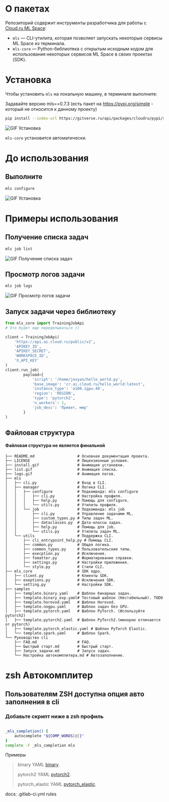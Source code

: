 # О пакетах

Репозиторий содержит инструменты разработчика для работы с [Cloud.ru ML Space](https://cloud.ru/docs/aicloud/mlspace/index.html):
- `mls` — CLI-утилита, которая позволяет запускать некоторые сервисы ML Space из терминала.
- `mls-core` — Python-библиотека с открытым исходным кодом для использования некоторых сервисов ML Space в своих проектах (SDK).

# Установка

Чтобы установить `mls` на локальную машину, в терминале выполните:

Задавайте версию mls==0.7.3 (есть пакет на https://pypi.org/simple - который не относится к данному проекту)
```bash
pip install --index-url https://gitverse.ru/api/packages/cloudru/pypi/simple/ --extra-index-url https://pypi.org/simple --trusted-host gitverse.ru mls==0.7.3
```
![GIF Установка](https://github.com/cloud-ru/ml-cli/blob/feature/add-to-pypi/install.gif)

`mls-core` установится автоматически.

# До использования 

## Выполните 

```bash
mls configure
```
![GIF Установка](https://github.com/cloud-ru/ml-cli/blob/feature/add-to-pypi/%D0%A1%D0%BF%D1%80%D0%B0%D0%B2%D0%BE%D1%87%D0%BD%D0%B8%D0%BA%20CLI/static/QS6.png)

# Примеры использования

## Получение списка задач

```Bash
mls job list
```
![GIF Получение списка задач](https://github.com/cloud-ru/ml-cli/blob/feature/add-to-pypi/list.gif)

## Просмотр логов задачи

```Bash
mls job logs
```
![GIF Просмотр логов задачи](https://github.com/cloud-ru/ml-cli/blob/feature/add-to-pypi/logs.gif)

## Запуск задачи через библиотеку

```python
from mls_core import TrainingJobApi
# Это будет еще переделываться ()

client = TrainingJobApi(
    'https://api.ai.cloud.ru/public/v2',
    'APIKEY_ID',
    'APIKEY_SECRET',
    'WORKSPACE_ID',
    'X_API_KEY'
)
client.run_job(
        payload={
            'script': '/home/jovyan/hello_world.py',
            'base_image': 'cr.ai.cloud.ru/hello_world:latest',
            'instance_type': 'a100.1gpu.40',
            'region': 'REGION',
            'type': 'pytorch2',
            'n_workers': 1,
            'job_desc': 'Привет, мир'
        }
)
```
## Файловая структура 
####  Файловая структура не является финальной

```
├── README.md                   # Основная документация проекта.
├── LICENSE                     # Лицензионные условия.
├── install.gif                 # Анимация установки.
├── list.gif                    # Анимация списка.
├── logs.gif                    # Анимация логов.
├── mls
│   ├── cli.py                  # Вход в CLI.
│   ├── manager                 # Логика CLI.
│   │   ├── configure           # Подкоманда: mls configure
│   │   │   ├── cli.py          # Настройка профиля.
│   │   │   ├── help.py         # Помощь для configure.
│   │   │   └── utils.py        # Утилиты профиля.
│   │   └── job                 # Подкоманда: mls job
│   │       ├── cli.py          # Управление задачами ML.
│   │       ├── custom_types.py # Типы задач ML.
│   │       ├── dataclasses.py  # Дата-классы задач.
│   │       ├── help.py         # Помощь для job.
│   │       └── utils.py        # Утилиты задач ML.
│   └── utils                   # Поддержка CLI.
│       ├── cli_entrypoint_help.py # Помощь CLI.
│       ├── common.py           # Общая логика.
│       ├── common_types.py     # Пользовательские типы.
│       ├── execption.py        # Исключения.
│       ├── fomatter.py         # Форматирование справки.
│       ├── settings.py         # Настройки приложения.
│       └── style.py            # Стили CLI.
├── mls_core                    # SDK ядро.
│   ├── client.py               # Клиенты SDK.
│   ├── exeptions.py            # Исключения SDK.
│   └── setting.py              # Настройки SDK.
├── samples
│   ├── template.binary.yaml    # Шаблон бинарных задач.
│   ├── template.binary_exp.yaml# Тестовый шаблон (Нестабильный). TODO 
│   ├── template.horovod.yaml   # Шаблон Horovod.
│   ├── template.nogpu.yaml     # Шаблон задач без GPU.
│   ├── template.pytorch.yaml   # Шаблон PyTorch. (Используйте pytorch2)
│   ├── template.pytorch2.yaml  # Шаблон PyTorch2.(минорно отличается от pytorch)
│   ├── template.pytorch_elastic.yaml # Шаблон PyTorch Elastic.
│   └── template.spark.yaml     # Шаблон Spark.
└── Руководство cli
    ├── FAQ.md                  # FAQ.
    ├── Быстрый старт.md        # Быстрый старт.
    ├── Запуск задачи.md        # Запуск задач.
    └── Настройка автокомплитера.md # Автозаполнение.
```

# zsh Автокомплитер 

## Пользователям ZSH доступна опция авто заполнения в cli 

### Добавьте скрипт ниже в zsh профиль

```bash

_mls_completion() {
    autocomplete "${COMP_WORDS[@]}"
}
complete -F _mls_completion mls

```

Примеры 
> binary YAML  [binary](./samples/template.binary.yaml).
> 
> pytorch2 YAML  [pytorch2](./samples/template.pytorch2.yaml).
> 
> pytorch_elastic YAML  [pytorch_elastic](./samples/template.pytorch_elastic.yaml).

docs: .gitlab-ci.yml rules
